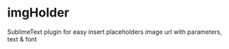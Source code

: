 imgHolder
=========

SublimeText plugin for easy insert placeholders image url with parameters, text &amp; font
